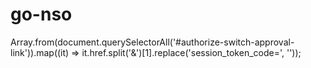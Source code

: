 # go-nso

Array.from(document.querySelectorAll('#authorize-switch-approval-link')).map((it) => it.href.split('&')[1].replace('session_token_code=', ''));

